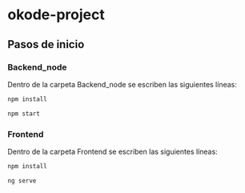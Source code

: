 # okode-project

## Pasos de inicio

### Backend_node
Dentro de la carpeta Backend_node se escriben las siguientes líneas:
```bash
npm install
```
```bash
npm start
```

### Frontend
Dentro de la carpeta Frontend se escriben las siguientes líneas:
```bash
npm install
```
```bash
ng serve
```
